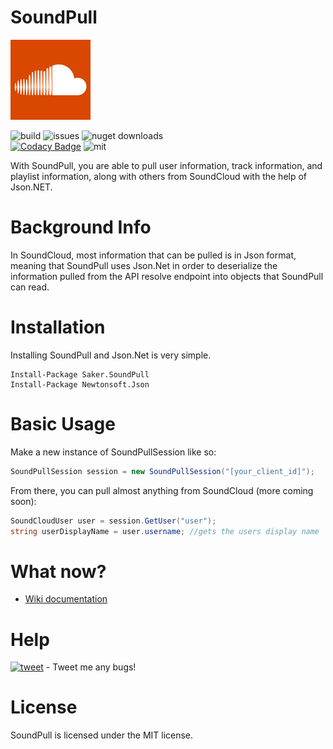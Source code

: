 # SoundPull
<img src="logo.png" width="128" height="128"/>

![build](https://img.shields.io/appveyor/ci/sakertooth/soundpull.svg)
![issues](https://img.shields.io/github/issues/sakertooth/soundpull.svg)
![nuget downloads](https://img.shields.io/nuget/dt/Saker.SoundPull.svg)
\
[![Codacy Badge](https://api.codacy.com/project/badge/Grade/2116a4e0e7544663bb8c397fa2505d37)](https://www.codacy.com/app/sakertooth/SoundPull?utm_source=github.com&amp;utm_medium=referral&amp;utm_content=sakertooth/SoundPull&amp;utm_campaign=Badge_Grade)
![mit](https://img.shields.io/github/license/sakertooth/soundpull.svg)

With SoundPull, you are able to pull user information, track information, and playlist information, along with others from SoundCloud with the help of Json.NET.

# Background Info
In SoundCloud, most information that can be pulled is in Json format, meaning that SoundPull uses Json.Net in order to deserialize the information pulled from the API resolve endpoint into objects that SoundPull can read. 

# Installation

Installing SoundPull and Json.Net is very simple.

```
Install-Package Saker.SoundPull
Install-Package Newtonsoft.Json
```

# Basic Usage

Make a new instance of SoundPullSession like so:
```c#
SoundPullSession session = new SoundPullSession("[your_client_id]");
```

From there, you can pull almost anything from SoundCloud (more coming soon):
```c#
SoundCloudUser user = session.GetUser("user");
string userDisplayName = user.username; //gets the users display name
```

# What now?
* [Wiki documentation](https://github.com/sakertooth/SoundPull/wiki/1.-Getting-Started)

# Help
[![tweet](https://img.shields.io/twitter/url/https/sakertooth.svg?style=social)](https://twitter.com/SakerTooth) - Tweet me any bugs! 

# License
SoundPull is licensed under the MIT license.
